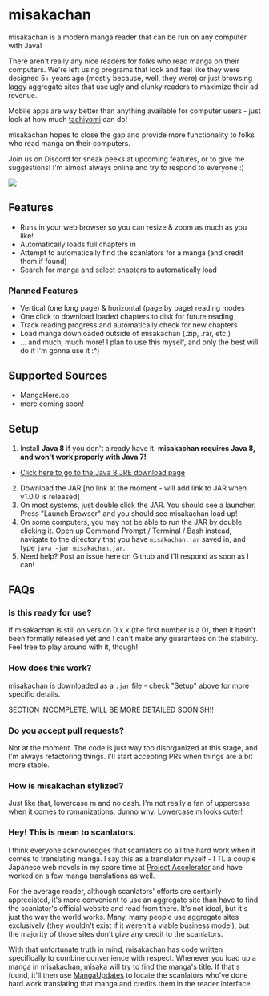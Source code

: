 # misakachan
misakachan is a modern manga reader that can be run on any computer with Java! 

There aren't really any nice readers for folks who read manga on their computers. We're left using programs that look and feel like they were designed 5+ years ago (mostly because, well, they were) or just browsing laggy aggregate sites that use ugly and clunky readers to maximize their ad revenue.

Mobile apps are way better than anything available for computer users - just look at how much [tachiyomi](https://github.com/inorichi/tachiyomi) can do! 

misakachan hopes to close the gap and provide more functionality to folks who read manga on their computers.

Join us on Discord for sneak peeks at upcoming features, or to give me suggestions! I'm almost always online and try to respond to everyone :)

[<img src="https://discordapp.com/api/guilds/268574742032809985/widget.png?style=shield">](https://discord.gg/pMucKJ5)  

## Features
- Runs in your web browser so you can resize & zoom as much as you like!
- Automatically loads full chapters in
- Attempt to automatically find the scanlators for a manga (and credit them if found)
- Search for manga and select chapters to automatically load

### Planned Features
- Vertical (one long page) & horizontal (page by page) reading modes
- One click to download loaded chapters to disk for future reading
- Track reading progress and automatically check for new chapters
- Load manga downloaded outside of misakachan (.zip, .rar, etc.)
- ... and much, much more! I plan to use this myself, and only the best will do if I'm gonna use it :^)

## Supported Sources
- MangaHere.co
- more coming soon!


## Setup
1. Install **Java 8** if you don't already have it. **misakachan requires Java 8, and won't work properly with Java 7!** 
- [Click here to go to the Java 8 JRE download page](http://www.oracle.com/technetwork/java/javase/downloads/jre8-downloads-2133155.html)
2. Download the JAR [no link at the moment - will add link to JAR when v1.0.0 is released]
3. On most systems, just double click the JAR. You should see a launcher. Press "Launch Browser" and you should see misakachan load up!
4. On some computers, you may not be able to run the JAR by double clicking it. Open up Command Prompt / Terminal / Bash instead, navigate to the directory that you have `misakachan.jar` saved in, and type `java -jar misakachan.jar`.
5. Need help? Post an issue here on Github and I'll respond as soon as I can! 


## FAQs

### Is this ready for use?
If misakachan is still on version 0.x.x (the first number is a 0), then it hasn't been formally released yet and I can't make any guarantees on the stability. Feel free to play around with it, though!

### How does this work?
misakachan is downloaded as a `.jar` file - check "Setup" above for more specific details.

SECTION INCOMPLETE, WILL BE MORE DETAILED SOONISH!!

### Do you accept pull requests?
Not at the moment. The code is just way too disorganized at this stage, and I'm always refactoring things. I'll start accepting PRs when things are a bit more stable.

### How is misakachan stylized?
Just like that, lowercase m and no dash. I'm not really a fan of uppercase when it comes to romanizations, dunno why. Lowercase m looks cuter!

### Hey! This is mean to scanlators.
I think everyone acknowledges that scanlators do all the hard work when it comes to translating manga. I say this as a translator myself - I TL a couple Japanese web novels in my spare time at [Project Accelerator](http://project-accelerator.net/) and have worked on a few manga translations as well.

For the average reader, although scanlators' efforts are certainly appreciated, it's more convenient to use an aggregate site than have to find the scanlator's official website and read from there. It's not ideal, but it's just the way the world works. Many, many people use aggregate sites exclusively (they wouldn't exist if it weren't a viable business model), but the majority of those sites don't give any credit to the scanlators. 

With that unfortunate truth in mind, misakachan has code written specifically to combine convenience with respect. Whenever you load up a manga in misakachan, misaka will try to find the manga's title. If that's found, it'll then use [MangaUpdates](https://www.mangaupdates.com/) to locate the scanlators who've done hard work translating that manga and credits them in the reader interface.